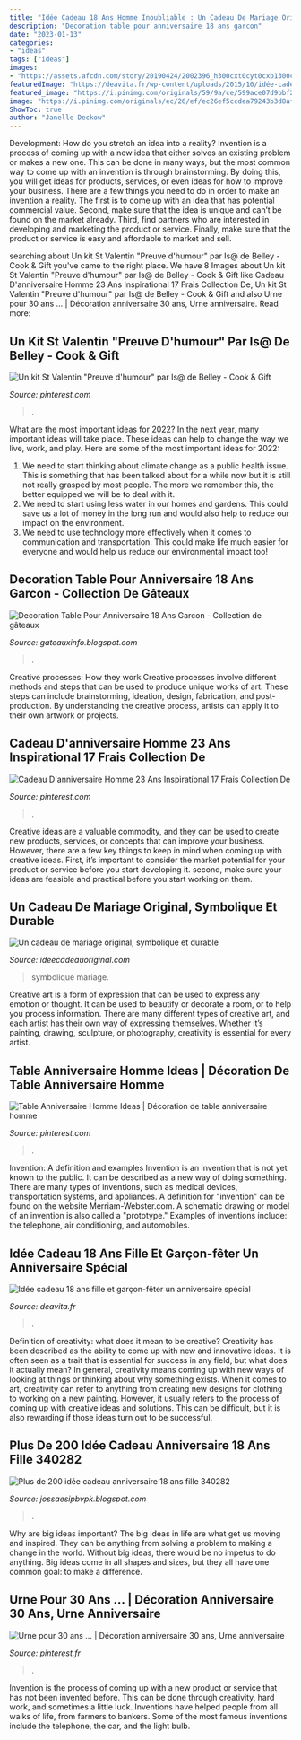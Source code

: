 ```yaml
---
title: "Idée Cadeau 18 Ans Homme Inoubliable : Un Cadeau De Mariage Original, Symbolique Et Durable"
description: "Decoration table pour anniversaire 18 ans garcon"
date: "2023-01-13"
categories:
- "ideas"
tags: ["ideas"]
images:
- "https://assets.afcdn.com/story/20190424/2002396_h300cxt0cyt0cxb1300cyb1600.jpg"
featuredImage: "https://deavita.fr/wp-content/uploads/2015/10/idée-cadeau-18-ans-ukulélé-galaxie.jpg"
featured_image: "https://i.pinimg.com/originals/59/9a/ce/599ace07d9bbf206a504be92ce477a3d.png"
image: "https://i.pinimg.com/originals/ec/26/ef/ec26ef5ccdea79243b3d8afa467276e5.jpg"
ShowToc: true
author: "Janelle Deckow"
---
```



Development: How do you stretch an idea into a reality?
Invention is a process of coming up with a new idea that either solves an existing problem or makes a new one. This can be done in many ways, but the most common way to come up with an invention is through brainstorming. By doing this, you will get ideas for products, services, or even ideas for how to improve your business.
There are a few things you need to do in order to make an invention a reality. The first is to come up with an idea that has potential commercial value. Second, make sure that the idea is unique and can’t be found on the market already. Third, find partners who are interested in developing and marketing the product or service. Finally, make sure that the product or service is easy and affordable to market and sell.

	

		
searching about Un kit St Valentin &quot;Preuve d&#039;humour&quot; par Is@ de Belley - Cook &amp; Gift you've came to the right place. We have 8 Images about Un kit St Valentin &quot;Preuve d&#039;humour&quot; par Is@ de Belley - Cook &amp; Gift like Cadeau D&#039;anniversaire Homme 23 Ans Inspirational 17 Frais Collection De, Un kit St Valentin &quot;Preuve d&#039;humour&quot; par Is@ de Belley - Cook &amp; Gift and also Urne pour 30 ans … | Décoration anniversaire 30 ans, Urne anniversaire. Read more:
		
    
## Un Kit St Valentin &quot;Preuve D&#039;humour&quot; Par Is@ De Belley - Cook &amp; Gift

<img loading=lazy src="https://i.pinimg.com/originals/54/cb/06/54cb061b4e61e7c90dbc15dfc10236c7.jpg" onerror="this.onerror=null;this.src='https://tse1.mm.bing.net/th?id=OIP.DGZaO8r-bx0rHp_wYwY1jAAAAA&amp;pid=15.1';" alt="Un kit St Valentin &quot;Preuve d&#039;humour&quot; par Is@ de Belley - Cook &amp; Gift">

_Source: pinterest.com_

>. 

	

What are the most important ideas for 2022?
In the next year, many important ideas will take place. These ideas can help to change the way we live, work, and play. Here are some of the most important ideas for 2022:
1. We need to start thinking about climate change as a public health issue. This is something that has been talked about for a while now but it is still not really grasped by most people. The more we remember this, the better equipped we will be to deal with it.
2. We need to start using less water in our homes and gardens. This could save us a lot of money in the long run and would also help to reduce our impact on the environment.
3. We need to use technology more effectively when it comes to communication and transportation. This could make life much easier for everyone and would help us reduce our environmental impact too!

    
## Decoration Table Pour Anniversaire 18 Ans Garcon - Collection De Gâteaux

<img loading=lazy src="https://i.pinimg.com/originals/dc/bb/92/dcbb92913da00652a52bc145ef3f70e8.jpg" onerror="this.onerror=null;this.src='https://tse4.mm.bing.net/th?id=OIP.q3BVn3yz7YViPvD7FdEYJAHaE7&amp;pid=15.1';" alt="Decoration Table Pour Anniversaire 18 Ans Garcon - Collection de gâteaux">

_Source: gateauxinfo.blogspot.com_

>. 

	

Creative processes: How they work
Creative processes involve different methods and steps that can be used to produce unique works of art. These steps can include brainstorming, ideation, design, fabrication, and post-production. By understanding the creative process, artists can apply it to their own artwork or projects.

    
## Cadeau D&#039;anniversaire Homme 23 Ans Inspirational 17 Frais Collection De

<img loading=lazy src="https://i.pinimg.com/originals/59/9a/ce/599ace07d9bbf206a504be92ce477a3d.png" onerror="this.onerror=null;this.src='https://tse1.mm.bing.net/th?id=OIP.3pdRXPrrPAF3kLjZCWIQBwHaDt&amp;pid=15.1';" alt="Cadeau D&#039;anniversaire Homme 23 Ans Inspirational 17 Frais Collection De">

_Source: pinterest.com_

>. 

	

Creative ideas are a valuable commodity, and they can be used to create new products, services, or concepts that can improve your business. However, there are a few key things to keep in mind when coming up with creative ideas. First, it’s important to consider the market potential for your product or service before you start developing it. second, make sure your ideas are feasible and practical before you start working on them.

    
## Un Cadeau De Mariage Original, Symbolique Et Durable

<img loading=lazy src="https://www.ideecadeauoriginal.com/wp-content/uploads/2016/07/Un-cadeau-de-mariage-original-symbolique-et-durable-idee-cadeau-original.jpg" onerror="this.onerror=null;this.src='https://tse4.mm.bing.net/th?id=OIP.s_65OaO7Pko4mJyV51cORAHaE8&amp;pid=15.1';" alt="Un cadeau de mariage original, symbolique et durable">

_Source: ideecadeauoriginal.com_

>symbolique mariage. 

	

Creative art is a form of expression that can be used to express any emotion or thought. It can be used to beautify or decorate a room, or to help you process information. There are many different types of creative art, and each artist has their own way of expressing themselves. Whether it’s painting, drawing, sculpture, or photography, creativity is essential for every artist.

    
## Table Anniversaire Homme Ideas | Décoration De Table Anniversaire Homme

<img loading=lazy src="https://i.pinimg.com/originals/24/e4/7f/24e47f69cad6168616ab7f6f9d6a449e.jpg" onerror="this.onerror=null;this.src='https://tse4.mm.bing.net/th?id=OIP.mN9uTK993kIhKGJDOnfx8AHaLH&amp;pid=15.1';" alt="Table Anniversaire Homme Ideas | Décoration de table anniversaire homme">

_Source: pinterest.com_

>. 

	

Invention: A definition and examples
Invention is an invention that is not yet known to the public. It can be described as a new way of doing something. There are many types of inventions, such as medical devices, transportation systems, and appliances. 
A definition for "invention" can be found on the website Merriam-Webster.com. A schematic drawing or model of an invention is also called a "prototype." 
Examples of inventions include: the telephone, air conditioning, and automobiles.

    
## Idée Cadeau 18 Ans Fille Et Garçon-fêter Un Anniversaire Spécial

<img loading=lazy src="https://deavita.fr/wp-content/uploads/2015/10/idée-cadeau-18-ans-ukulélé-galaxie.jpg" onerror="this.onerror=null;this.src='https://tse4.mm.bing.net/th?id=OIP.nqLg5SYmwbkBO7VvtFDz5gHaHa&amp;pid=15.1';" alt="Idée cadeau 18 ans fille et garçon-fêter un anniversaire spécial">

_Source: deavita.fr_

>. 

	

Definition of creativity: what does it mean to be creative?
Creativity has been described as the ability to come up with new and innovative ideas. It is often seen as a trait that is essential for success in any field, but what does it actually mean? In general, creativity means coming up with new ways of looking at things or thinking about why something exists. When it comes to art, creativity can refer to anything from creating new designs for clothing to working on a new painting. However, it usually refers to the process of coming up with creative ideas and solutions. This can be difficult, but it is also rewarding if those ideas turn out to be successful.

    
## Plus De 200 Idée Cadeau Anniversaire 18 Ans Fille 340282

<img loading=lazy src="https://assets.afcdn.com/story/20190424/2002396_h300cxt0cyt0cxb1300cyb1600.jpg" onerror="this.onerror=null;this.src='https://tse2.mm.bing.net/th?id=OIP.uWBJ4B_p31HhEpLTgugnZQAAAA&amp;pid=15.1';" alt="Plus de 200 idée cadeau anniversaire 18 ans fille 340282">

_Source: jossaesipbvpk.blogspot.com_

>. 

	

Why are big ideas important?
The big ideas in life are what get us moving and inspired. They can be anything from solving a problem to making a change in the world. Without big ideas, there would be no impetus to do anything. Big ideas come in all shapes and sizes, but they all have one common goal: to make a difference.

    
## Urne Pour 30 Ans … | Décoration Anniversaire 30 Ans, Urne Anniversaire

<img loading=lazy src="https://i.pinimg.com/originals/ec/26/ef/ec26ef5ccdea79243b3d8afa467276e5.jpg" onerror="this.onerror=null;this.src='https://tse4.mm.bing.net/th?id=OIP.K986z-mwbCe9DQkQ06Im-gHaJ4&amp;pid=15.1';" alt="Urne pour 30 ans … | Décoration anniversaire 30 ans, Urne anniversaire">

_Source: pinterest.fr_

>. 

	

Invention is the process of coming up with a new product or service that has not been invented before. This can be done through creativity, hard work, and sometimes a little luck. Inventions have helped people from all walks of life, from farmers to bankers. Some of the most famous inventions include the telephone, the car, and the light bulb.

